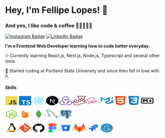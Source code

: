 
<h1 align="left">Hey, I'm Fellipe Lopes! 🤙</h1>
<h3 align="left">And yes, I like code & coffee 🥃👨🏽‍💻😍</h3>
 
[![Instagram Badge](https://img.shields.io/badge/-Instagram-373737?style=flat&logo=instagram&logoColor=white)](https://www.instagram.com/fellipefl7/) 
[![LinkedIn Badge](https://img.shields.io/badge/-LinkedIn-373737?style=flat&logo=linkedin&logoColor=white)](https://www.linkedin.com/in/fellipelopess/) 

**I'm a Frontend Web Developer learning how to code better everyday.**

⏱ Currently learning React.js, Next.js, Node.js, Typescript and several other tools.

🧶 Started coding at Portland State University and since then fell in love with it.

#### Skills

<a href="https://developer.mozilla.org/en-US/docs/Web/JavaScript" target="_blank"> 
  <img align="center" alt="Javascript icon" height="30" width="40" src="https://github.com/devicons/devicon/blob/master/icons/javascript/javascript-original.svg"> 
</a>
<a href="https://www.typescriptlang.org" target="_blank"> 
  <img align="center" alt="Typescript icon" height="30" width="40" src="https://github.com/devicons/devicon/blob/master/icons/typescript/typescript-original.svg"> 
</a>
<a href="https://pt-br.reactjs.org" target="_blank"> <img align="center" alt="React icon" height="30" width="40" src="https://github.com/devicons/devicon/blob/master/icons/react/react-original.svg"> </a>
<a href="https://nextjs.org/" target="_blank"> <img align="center" alt="NextJS icon" height="30" width="40" src="https://github.com/devicons/devicon/blob/master/icons/nextjs/nextjs-original.svg"> </a>
<a href="https://redux.js.org/" target="_blank"> <img align="center" alt="Redux icon" height="30" width="40" src="https://github.com/devicons/devicon/blob/master/icons/redux/redux-original.svg"> </a>
<a href="https://jestjs.io/" target="_blank"> <img align="center" alt="Jest icon" height="30" width="40" src="https://github.com/devicons/devicon/blob/master/icons/jest/jest-plain.svg"> </a>
<a href="https://sass-lang.com/" target="_blank"> <img align="center" alt="SASS icon" height="30" width="40" src="https://github.com/devicons/devicon/blob/master/icons/sass/sass-original.svg"> </a>
<a href="https://mui.com/" target="_blank"> <img align="center" alt="MUI (Material UI) icon" height="30" width="40" src="https://github.com/devicons/devicon/blob/master/icons/materialui/materialui-original.svg"> </a>
<a href="https://developer.mozilla.org/en-US/docs/Web/HTML" target="_blank"> <img align="center" alt="HTML5 icon" height="30" width="40" src="https://github.com/devicons/devicon/blob/master/icons/html5/html5-original.svg"> </a>
<a href="https://developer.mozilla.org/en-US/docs/Web/CSS" target="_blank"> <img align="center" alt="CSS3 icon" height="30" width="40" src="https://github.com/devicons/devicon/blob/master/icons/css3/css3-original.svg"> </a>
<a href="https://www.markdownguide.org/getting-started/" target="_blank"> <img align="center" alt="Markdown icon" height="30" width="40" src="https://github.com/devicons/devicon/blob/master/icons/markdown/markdown-original.svg"> </a>

<a href="https://nodejs.org/en/" target="_blank"> <img align="center" alt="NodeJS icon" height="30" width="40" src="https://github.com/devicons/devicon/blob/master/icons/nodejs/nodejs-original.svg"> </a>
<a href="https://firebase.google.com/?hl=pt" target="_blank"> <img align="center" alt="Firebase icon" height="30" width="40" src="https://github.com/devicons/devicon/blob/master/icons/firebase/firebase-plain.svg"> </a>
<a href="https://www.mongodb.com/" target="_blank"> <img align="center" alt="MongoDB icon" height="30" width="40" src="https://github.com/devicons/devicon/blob/master/icons/mongodb/mongodb-plain.svg"> </a>
<a href="https://www.mysql.com/" target="_blank"> <img align="center" alt="MySQL icon" height="30" width="40" src="https://github.com/devicons/devicon/blob/master/icons/mysql/mysql-original.svg"> </a>
<a href="https://www.postgresql.org/" target="_blank"> <img align="center" alt="PostgreSQL icon" height="30" width="40" src="https://github.com/devicons/devicon/blob/master/icons/postgresql/postgresql-plain.svg"> </a>

<a href="https://www.linux.org/pages/download/" target="_blank"> <img align="center" alt="Linux icon" height="30" width="40" src="https://github.com/devicons/devicon/blob/master/icons/linux/linux-original.svg"> </a>
<a href="https://git-scm.com/" target="_blank"> <img align="center" alt="Git icon" height="30" width="40" src="https://github.com/devicons/devicon/blob/master/icons/git/git-original.svg"> </a>
<a href="https://github.com/" target="_blank"> <img align="center" alt="GitHub icon" height="30" width="40" src="https://github.com/devicons/devicon/blob/master/icons/github/github-original.svg"> </a>
<a href="https://www.figma.com/" target="_blank"> <img align="center" alt="Figma icon" height="30" width="40" src="https://github.com/devicons/devicon/blob/master/icons/figma/figma-original.svg"> </a>
<a href="https://about.gitlab.com/" target="_blank"> <img align="center" alt="Bitbucket icon" height="30" width="40" src="https://github.com/devicons/devicon/blob/master/icons/bitbucket/bitbucket-original.svg"> </a>
<a href="https://bitbucket.org/" target="_blank"> <img align="center" alt="Gitlab icon" height="30" width="40" src="https://github.com/devicons/devicon/blob/master/icons/gitlab/gitlab-original.svg"> </a>
<a href="https://www.atlassian.com/br/software/jira" target="_blank"> <img align="center" alt="Jira icon" height="30" width="40" src="https://github.com/devicons/devicon/blob/master/icons/jira/jira-original.svg"> </a>
<a href="https://yarnpkg.com/" target="_blank"> <img align="center" alt="Yarn icon" height="30" width="40" src="https://github.com/devicons/devicon/blob/master/icons/yarn/yarn-original.svg"> </a>
